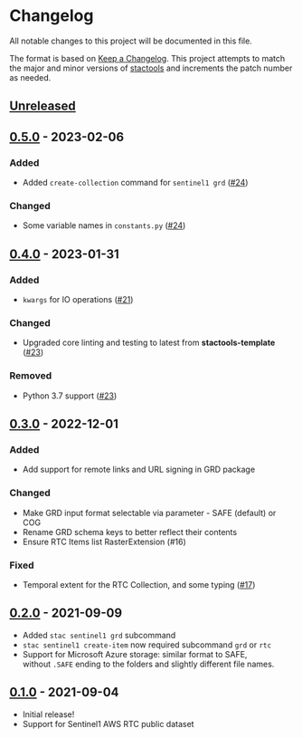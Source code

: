 # Changelog

<!-- markdownlint-disable MD024 -->

All notable changes to this project will be documented in this file.

The format is based on [Keep a Changelog](https://keepachangelog.com/en/1.0.0/).
This project attempts to match the major and minor versions of
[stactools](https://github.com/stac-utils/stactools) and increments the patch
number as needed.

## [Unreleased]

## [0.5.0] - 2023-02-06

### Added

- Added `create-collection` command for `sentinel1 grd` ([#24](https://github.com/stactools-packages/sentinel1/pull/24))

### Changed

- Some variable names in `constants.py` ([#24](https://github.com/stactools-packages/sentinel1/pull/24))

## [0.4.0] - 2023-01-31

### Added

- `kwargs` for IO operations ([#21](https://github.com/stactools-packages/sentinel1/pull/21))

### Changed

- Upgraded core linting and testing to latest from **stactools-template** ([#23](https://github.com/stactools-packages/sentinel1/pull/23))

### Removed

- Python 3.7 support ([#23](https://github.com/stactools-packages/sentinel1/pull/23))

## [0.3.0] - 2022-12-01

### Added

- Add support for remote links and URL signing in GRD package

### Changed

- Make GRD input format selectable via parameter - SAFE (default) or COG
- Rename GRD schema keys to better reflect their contents
- Ensure RTC Items list RasterExtension (#16)

### Fixed

- Temporal extent for the RTC Collection, and some typing ([#17](https://github.com/stactools-packages/sentinel1/pull/17))

## [0.2.0] - 2021-09-09

- Added `stac sentinel1 grd` subcommand
- `stac sentinel1 create-item` now required subcommand `grd` or `rtc`
- Support for Microsoft Azure storage: similar format to SAFE,\
without `.SAFE` ending to the folders and slightly different file names.

## [0.1.0] - 2021-09-04

- Initial release!
- Support for Sentinel1 AWS RTC public dataset

[Unreleased]: https://github.com/stactools-packages/sentinel1/compare/v0.5.0...HEAD
[0.5.0]: https://github.com/stactools-packages/sentinel1/compare/v0.4.0...v0.5.0
[0.4.0]: https://github.com/stactools-packages/sentinel1/compare/v0.3.0...v0.4.0
[0.3.0]: https://github.com/stactools-packages/sentinel1/compare/v0.2.0...v0.3.0
[0.2.0]: https://github.com/stactools-packages/sentinel1/compare/v0.1.0...v0.2.0
[0.1.0]: https://github.com/stactools-packages/sentinel1/releases/tag/v0.1.0
